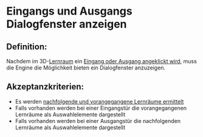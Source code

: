 # Eingangs und Ausgangs Dialogfenster anzeigen


## Definition:

Nachdem im 3D-[Lernraum](Lernraum-GE.md) ein [Eingang oder Ausgang angeklickt wird](EWE0031.md), muss die Engine die Möglichkeit bieten
ein Dialogfenster anzuzeigen.

## Akzeptanzkriterien:

- Es werden [nachfolgende und vorangegangene Lernräume ermittelt](EWE0029.md)
- Falls vorhanden werden bei einer Eingangstür die vorangegangenen Lernräume als Auswahlelemente dargestellt
- Falls vorhanden werden bei einer Ausgangstür die nachfolgenden Lernräume als Auswahlelemente dargestellt